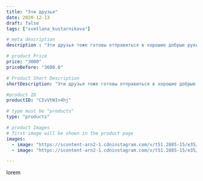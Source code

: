 ```yaml
---
title: "Эти друзья"
date: 2020-12-13
draft: false
tags: ["svetlana_kustarnikova"]

# meta description
description : "Эти друзья тоже готовы отправиться в хорошие добрые руки"

# product Price
price: "3000"
priceBefore: "3600.0"

# Product Short Description
shortDescription: "Эти друзья тоже готовы отправиться в хорошие добрые руки"

#product ID
productID: "CIvVtWIn4hj"

# type must be "products"
type: "products"

# product Images
# first image will be shown in the product page
images:
  - image: "https://scontent-arn2-1.cdninstagram.com/v/t51.2885-15/e35/130801180_171662591312733_2543954941896453417_n.jpg?se=7&tp=1&_nc_ht=scontent-arn2-1.cdninstagram.com&_nc_cat=109&_nc_ohc=75WuIf13Zf8AX-FgSTV&ccb=7-4&oh=1db10a5206acbf02f917cf588b596fef&oe=608472E0&ig_cache_key=MjQ2MzI4Mjk5NDc4ODI2NDE3MA%3D%3D.2-ccb7-4"
  - image: "https://scontent-arn2-1.cdninstagram.com/v/t51.2885-15/e35/131041072_2966885543594839_6570400444333623423_n.jpg?tp=1&_nc_ht=scontent-arn2-1.cdninstagram.com&_nc_cat=107&_nc_ohc=Yxz-h6vKBCkAX9CsNrq&ccb=7-4&oh=51576926fd454357b96d8fd06583754e&oe=6081546D&ig_cache_key=MjQ2MzI4Mjk5NDgwNTIwMDI1Mw%3D%3D.2-ccb7-4"

---
```

lorem

